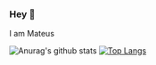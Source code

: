 ### Hey 👋

I am Mateus

![Anurag's github stats](https://github-readme-stats.vercel.app/api?username=mateusbatatais&show_icons=true&theme=tokyonight)
[![Top Langs](https://github-readme-stats.vercel.app/api/top-langs/?username=mateusbatatais&theme=tokyonight&hide=c%2B%2B,c)](https://github.com/anuraghazra/github-readme-stats)

<!--
**mateusbatatais/mateusbatatais** is a ✨ _special_ ✨ repository because its `README.md` (this file) appears on your GitHub profile.

Here are some ideas to get you started:

- 🔭 I’m currently working on ...
- 🌱 I’m currently learning ...
- 👯 I’m looking to collaborate on ...
- 🤔 I’m looking for help with ...
- 💬 Ask me about ...
- 📫 How to reach me: ...
- 😄 Pronouns: ...
- ⚡ Fun fact: ...
-->
